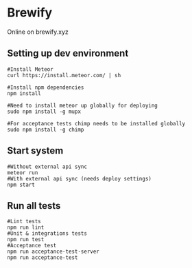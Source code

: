 # Brewify

Online on brewify.xyz

## Setting up dev environment

```
#Install Meteor
curl https://install.meteor.com/ | sh

#Install npm dependencies
npm install

#Need to install meteor up globally for deploying
sudo npm install -g mupx

#For acceptance tests chimp needs to be installed globally
sudo npm install -g chimp
```

## Start system
```
#Without external api sync
meteor run
#With external api sync (needs deploy settings)
npm start
```

## Run all tests

```
#Lint tests
npm run lint
#Unit & integrations tests 
npm run test
#Acceptance test
npm run acceptance-test-server
npm run acceptance-test
```
